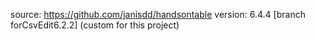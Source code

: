 source: https://github.com/janisdd/handsontable
version: 6.4.4 [branch forCsvEdit6.2.2] (custom for this project)

